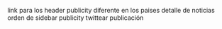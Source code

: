 link para los header
publicity diferente en los paises detalle de noticias
orden de sidebar publicity
twittear publicación

